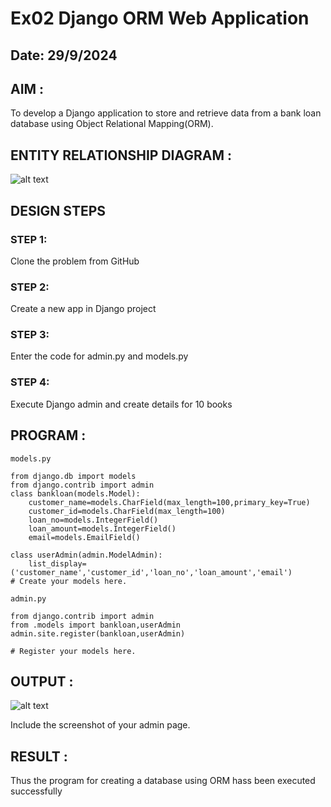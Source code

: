 # Ex02 Django ORM Web Application
## Date: 29/9/2024

## AIM :
To develop a Django application to store and retrieve data from a bank loan database using Object Relational Mapping(ORM).

## ENTITY RELATIONSHIP DIAGRAM :

![alt text](<WhatsApp Image 2024-11-17 at 22.33.37_87524f35.jpg>)

## DESIGN STEPS

### STEP 1:
Clone the problem from GitHub

### STEP 2:
Create a new app in Django project

### STEP 3:
Enter the code for admin.py and models.py

### STEP 4:
Execute Django admin and create details for 10 books

## PROGRAM :

```
models.py

from django.db import models
from django.contrib import admin
class bankloan(models.Model):
    customer_name=models.CharField(max_length=100,primary_key=True)
    customer_id=models.CharField(max_length=100)
    loan_no=models.IntegerField()
    loan_amount=models.IntegerField()
    email=models.EmailField()
 
class userAdmin(admin.ModelAdmin):
    list_display=('customer_name','customer_id','loan_no','loan_amount','email')
# Create your models here.

admin.py

from django.contrib import admin
from .models import bankloan,userAdmin
admin.site.register(bankloan,userAdmin)

# Register your models here.

```

## OUTPUT :
![alt text](<Screenshot 2024-11-17 222818.png>)

Include the screenshot of your admin page.


## RESULT :
Thus the program for creating a database using ORM hass been executed successfully
